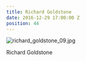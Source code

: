 ```yaml
---
title: Richard Goldstone
date: 2016-12-29 17:00:00 Z
position: 44
---
```


![richard_goldstone_09.jpg](/uploads/richard_goldstone_09.jpg)

Richard Goldstone
